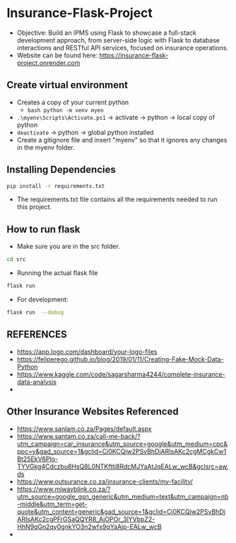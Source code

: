 # Insurance-Flask-Project
- Objective: Build an IPMS using Flask to showcase a full-stack development approach, from server-side logic with Flask to database interactions and RESTful API services, focused on insurance operations.
- Website can be found here: https://insurance-flask-project.onrender.com

## Create virtual environment
- Creates a copy of your current python
    - ```bash python -m venv myen ```
- ```.\myenv\Scripts\Activate.ps1``` -> activate -> python -> local copy of python
- ```deactivate``` -> python -> global python installed
- Create a gitignore file and insert "myenv" so that it ignores any changes in the myenv folder.

## Installing Dependencies
```sh
pip install -r requirements.txt
```
- The requirements.txt file contains all the requirements needed to run this project.


## How to run flask
- Make sure you are in the src folder.
```sh
cd src
```
- Running the actual flask file
```sh  
flask run 
```

- For development:
```sh  
flask run  --debug
```

## REFERENCES
- https://app.logo.com/dashboard/your-logo-files
- https://feliperego.github.io/blog/2019/01/11/Creating-Fake-Mock-Data-Python
- https://www.kaggle.com/code/sagarsharma4244/complete-insurance-data-analysis
- 

## Other Insurance Websites Referenced
- https://www.sanlam.co.za/Pages/default.aspx
- https://www.santam.co.za/call-me-back/?utm_campaign=car_insurance&utm_source=google&utm_medium=cpc&ppc=y&gad_source=1&gclid=Cj0KCQjw2PSvBhDjARIsAKc2cgMCgkCw1Bt25EkV6Plo-TYVGkg4Cdczbu8HsQ8L0NTKftti8RdcMJYaAtJqEALw_wcB&gclsrc=aw.ds
- https://www.outsurance.co.za/insurance-clients/my-facility/
- https://www.miwayblink.co.za/?utm_source=google_gsn_generic&utm_medium=text&utm_campaign=nb-middle&utm_term=get-quote&utm_content=generic&gad_source=1&gclid=Cj0KCQjw2PSvBhDjARIsAKc2cgPFrGSaQQYR8_AjOPOr_3lYVbpZ2-HhN9qGn2qy0gnkYO3n2wfx9qYaAjp-EALw_wcB
- 
